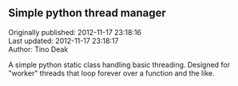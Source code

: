 ## Simple python thread manager  
Originally published: 2012-11-17 23:18:16  
Last updated: 2012-11-17 23:18:17  
Author: Tino Deak  
  
A simple python static class handling basic threading. Designed for "worker" threads that loop forever over a function and the like.